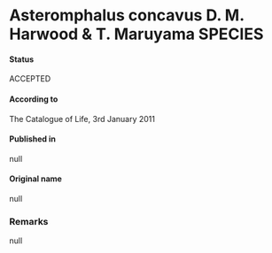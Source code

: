 Asteromphalus concavus D. M. Harwood & T. Maruyama SPECIES
=======

#### Status
ACCEPTED

#### According to
The Catalogue of Life, 3rd January 2011

#### Published in
null

#### Original name
null

### Remarks
null